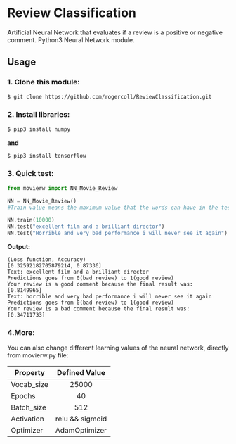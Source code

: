 # Review Classification
Artificial Neural Network that evaluates if a review is a positive or negative comment.
Python3 Neural Network module.

## Usage
### 1. Clone this module:
```sh
$ git clone https://github.com/rogercoll/ReviewClassification.git
```
### 2. Install libraries:
```sh
$ pip3 install numpy
```
**and**
```sh
$ pip3 install tensorflow
```
### 3. Quick test:
```python
from movierw import NN_Movie_Review

NN = NN_Movie_Review()
#Train value means the maximum value that the words can have in the test and train data

NN.train(10000)
NN.test("excellent film and a brilliant director")
NN.test("Horrible and very bad performance i will never see it again")
```
**Output:**
```
(Loss function, Accuracy)
[0.32592182705879214, 0.87336]
Text: excellent film and a brilliant director
Predictions goes from 0(bad review) to 1(good review)
Your review is a good comment because the final result was:
[0.8149965]
Text: horrible and very bad performance i will never see it again
Predictions goes from 0(bad review) to 1(good review)
Your review is a bad comment because the final result was:
[0.34711733]

```

### 4.More:
You can also change different learning values of the neural network, directly from movierw.py file:

| Property      | Defined Value | 
| ------------- |:-------------:| 
| Vocab_size    |     25000     | 
| Epochs        |       40      |  
| Batch_size    |      512      |  
| Activation    |relu && sigmoid|  
| Optimizer     | AdamOptimizer |  

